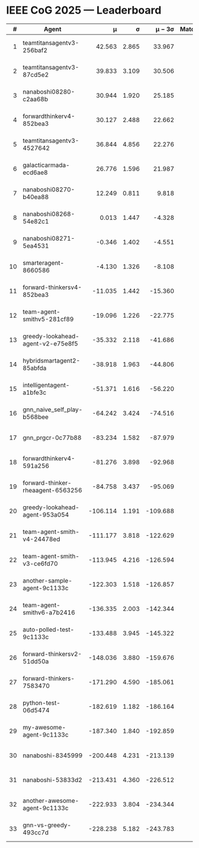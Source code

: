 # IEEE CoG 2025 — Leaderboard

| # | Agent | μ | σ | μ − 3σ | Matches | Updated |
|---:|---|---:|---:|---:|---:|---|
| 1 | teamtitansagentv3-256baf2 | 42.563 | 2.865 | 33.967 | 480 | 2025-09-01 00:42 |
| 2 | teamtitansagentv3-87cd5e2 | 39.833 | 3.109 | 30.506 | 480 | 2025-09-01 00:42 |
| 3 | nanaboshi08280-c2aa68b | 30.944 | 1.920 | 25.185 | 600 | 2025-09-01 00:42 |
| 4 | forwardthinkerv4-852bea3 | 30.127 | 2.488 | 22.662 | 506 | 2025-09-01 00:42 |
| 5 | teamtitansagentv3-4527642 | 36.844 | 4.856 | 22.276 | 440 | 2025-09-01 00:42 |
| 6 | galacticarmada-ecd6ae8 | 26.776 | 1.596 | 21.987 | 540 | 2025-09-01 00:42 |
| 7 | nanaboshi08270-b40ea88 | 12.249 | 0.811 | 9.818 | 540 | 2025-09-01 00:42 |
| 8 | nanaboshi08268-54e82c1 | 0.013 | 1.447 | -4.328 | 740 | 2025-09-01 00:42 |
| 9 | nanaboshi08271-5ea4531 | -0.346 | 1.402 | -4.551 | 540 | 2025-09-01 00:42 |
| 10 | smarteragent-8660586 | -4.130 | 1.326 | -8.108 | 433 | 2025-09-01 00:42 |
| 11 | forward-thinkersv4-852bea3 | -11.035 | 1.442 | -15.360 | 320 | 2025-09-01 00:42 |
| 12 | team-agent-smithv5-281cf89 | -19.096 | 1.226 | -22.775 | 620 | 2025-09-01 00:42 |
| 13 | greedy-lookahead-agent-v2-e75e8f5 | -35.332 | 2.118 | -41.686 | 600 | 2025-09-01 00:42 |
| 14 | hybridsmartagent2-85abfda | -38.918 | 1.963 | -44.806 | 417 | 2025-09-01 00:42 |
| 15 | intelligentagent-a1bfe3c | -51.371 | 1.616 | -56.220 | 464 | 2025-09-01 00:42 |
| 16 | gnn_naive_self_play-b568bee | -64.242 | 3.424 | -74.516 | 260 | 2025-09-01 00:42 |
| 17 | gnn_prgcr-0c77b88 | -83.234 | 1.582 | -87.979 | 560 | 2025-09-01 00:42 |
| 18 | forwardthinkerv4-591a256 | -81.276 | 3.898 | -92.968 | 380 | 2025-09-01 00:42 |
| 19 | forward-thinker-rheaagent-6563256 | -84.758 | 3.437 | -95.069 | 520 | 2025-09-01 00:42 |
| 20 | greedy-lookahead-agent-953a054 | -106.114 | 1.191 | -109.688 | 500 | 2025-09-01 00:42 |
| 21 | team-agent-smith-v4-24478ed | -111.177 | 3.818 | -122.629 | 480 | 2025-09-01 00:42 |
| 22 | team-agent-smith-v3-ce6fd70 | -113.945 | 4.216 | -126.594 | 440 | 2025-09-01 00:42 |
| 23 | another-sample-agent-9c1133c | -122.303 | 1.518 | -126.857 | 460 | 2025-09-01 00:42 |
| 24 | team-agent-smithv6-a7b2416 | -136.335 | 2.003 | -142.344 | 560 | 2025-09-01 00:42 |
| 25 | auto-polled-test-9c1133c | -133.488 | 3.945 | -145.322 | 760 | 2025-09-01 00:42 |
| 26 | forward-thinkersv2-51dd50a | -148.036 | 3.880 | -159.676 | 360 | 2025-09-01 00:42 |
| 27 | forward-thinkers-7583470 | -171.290 | 4.590 | -185.061 | 460 | 2025-09-01 00:42 |
| 28 | python-test-06d5474 | -182.619 | 1.182 | -186.164 | 460 | 2025-09-01 00:42 |
| 29 | my-awesome-agent-9c1133c | -187.340 | 1.840 | -192.859 | 520 | 2025-09-01 00:42 |
| 30 | nanaboshi-8345999 | -200.448 | 4.231 | -213.139 | 480 | 2025-09-01 00:42 |
| 31 | nanaboshi-53833d2 | -213.431 | 4.360 | -226.512 | 520 | 2025-09-01 00:42 |
| 32 | another-awesome-agent-9c1133c | -222.933 | 3.804 | -234.344 | 680 | 2025-09-01 00:42 |
| 33 | gnn-vs-greedy-493cc7d | -228.238 | 5.182 | -243.783 | 580 | 2025-09-01 00:42 |
